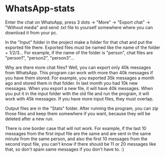 # WhatsApp-stats
Enter the chat on WhatsApp, press 3 dots -> "More" -> "Export chat" -> "Without media" and send .txt file to yourself somewhere where you can download it from your pc.

In the "Input" folder in the project make a folder for that chat and put the exported file there. Exported files must be named like the name of the folder + 1/2/3... 
For example, if the name of the folder is "person", chat files are "person1", "person2", "person3"...

Why are there more chat files? Well, you can export only 40k messages from WhatsApp. This program can work with more than 40k messages if you have them stored. 
For example, you exported 35k messages a month ago and stored them in that folder. In last month you had 10k new messages. When you export a new file, it will have 40k messages. When you put it in the input folder with the old file and run the program, it will work with 45k messages.
If you have more input files, they must overlap.

Output files are in the "Stats" folder. After running the program, you can zip those files and keep them somewhere if you want, because they will be deleted after a new run.

There is one border case that will not work. For example, if the last 10 messages from the first input file are the same and are sent in the same minute from the same person, and also the first 10 messages from the second input file, you can't know if there should be 11 or 20 messages like that, so don't spam same messages if you don't have to. :) 
